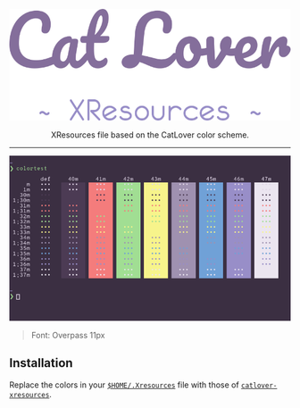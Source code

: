 <p align="center"><img height="200px" src="../assets/logo-xresources.png"></img></p>

<p align="center">XResources file based on the CatLover color scheme.</p>

___

<p align="center"><img src="../assets/colortest.png"></img></p>

> Font: Overpass 11px

## Installation

Replace the colors in your [`$HOME/.Xresources`](https://wiki.archlinux.org/index.php/X_resources) file with those of [`catlover-xresources`](catlover-xresources).
